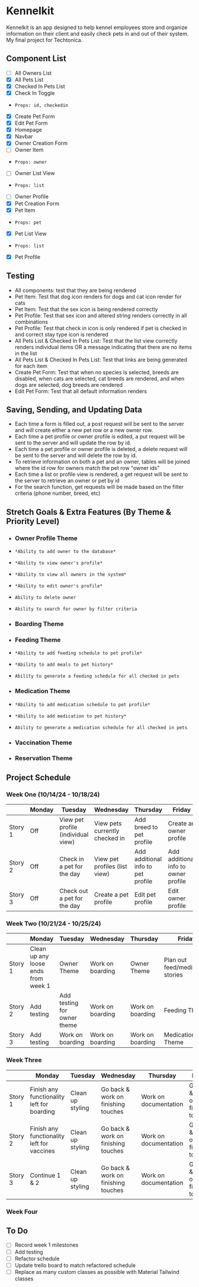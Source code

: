 # Kennelkit

Kennelkit is an app designed to help kennel employees store and organize information on their client and easily check pets in and out of their system. My final project for Techtonica.

## Component List

- [ ] All Owners List
- [x] All Pets List
- [x] Checked In Pets List
- [x] Check In Toggle
-     Props: id, checkedin
- [x] Create Pet Form
- [x] Edit Pet Form
- [x] Homepage
- [x] Navbar
- [x] Owner Creation Form
- [ ] Owner Item
-     Props: owner
- [ ] Owner List View
-     Props: list
- [ ] Owner Profile
- [x] Pet Creation Form
- [x] Pet Item
-     Props: pet
- [x] Pet List View
-     Props: list
- [x] Pet Profile

## Testing

- All components: test that they are being rendered
- Pet Item: Test that dog icon renders for dogs and cat icon render for cats
- Pet Item: Test that the sex icon is being rendered correctly
- Pet Profile: Test that sex icon and altered string renders correctly in all combinations
- Pet Profile: Test that check in icon is only rendered if pet is checked in and correct stay type icon is rendered
- All Pets List & Checked In Pets List: Test that the list view correctly renders individual items OR a message indicating that there are no items in the list
- All Pets List & Checked In Pets List: Test that links are being generated for each item
- Create Pet Form: Test that when no species is selected, breeds are disabled, when cats are selected, cat breeds are rendered, and when dogs are selected, dog breeds are rendered
- Edit Pet Form: Test that all default information renders

## Saving, Sending, and Updating Data

- Each time a form is filled out, a post request will be sent to the server and will create either a new pet row or a new owner row.
- Each time a pet profile or owner profile is edited, a put request will be sent to the server and will update the row by id.
- Each time a pet profile or owner profile is deleted, a delete request will be sent to the server and will delete the row by id.
- To retrieve information on both a pet and an owner, tables will be joined where the id row for owners match the pet row "owner ids"
- Each time a list or profile view is rendered, a get request will be sent to the server to retrieve an owner or pet by id
- For the search function, get requests will be made based on the filter criteria (phone number, breed, etc)

## Stretch Goals & Extra Features (By Theme & Priority Level)

- ### Owner Profile Theme
-     *Ability to add owner to the database*
-     *Ability to view owner's profile*
-     *Ability to view all owners in the system*
-     *Ability to edit owner's profile*
-     Ability to delete owner
-     Ability to search for owner by filter criteria
- ### Boarding Theme
- ### Feeding Theme
-     *Ability to add feeding schedule to pet profile*
-     *Ability to add meals to pet history*
-     Ability to generate a feeding schedule for all checked in pets
- ### Medication Theme
-     *Ability to add medication schedule to pet profile*
-     *Ability to add medication to pet history*
-     Ability to generate a medication schedule for all checked in pets
- ### Vaccination Theme
- ### Reservation Theme

## Project Schedule

### Week One (10/14/24 - 10/18/24)

|         | Monday | Tuesday                            | Wednesday                      | Thursday                           | Friday                               |
| ------- | ------ | ---------------------------------- | ------------------------------ | ---------------------------------- | ------------------------------------ |
| Story 1 | Off    | View pet profile (individual view) | View pets currently checked in | Add breed to pet profile           | Create an owner profile              |
| Story 2 | Off    | Check in a pet for the day         | View pet profiles (list view)  | Add additional info to pet profile | Add additional info to owner profile |
| Story 3 | Off    | Check out a pet for the day        | Create a pet profile           | Edit pet profile                   | Edit owner profile                   |

### Week Two (10/21/24 - 10/25/24)

|         | Monday                              | Tuesday                     | Wednesday        | Thursday         | Friday                           |
| ------- | ----------------------------------- | --------------------------- | ---------------- | ---------------- | -------------------------------- |
| Story 1 | Clean up any loose ends from week 1 | Owner Theme                 | Work on boarding | Owner Theme      | Plan out feed/medication stories |
| Story 2 | Add testing                         | Add testing for owner theme | Work on boarding | Work on boarding | Feeding Theme                    |
| Story 3 | Add testing                         | Work on boarding            | Work on boarding | Work on boarding | Medication Theme                 |

### Week Three

|         | Monday                                     | Tuesday          | Wednesday                           | Thursday              | Friday                              |
| ------- | ------------------------------------------ | ---------------- | ----------------------------------- | --------------------- | ----------------------------------- |
| Story 1 | Finish any functionality left for boarding | Clean up styling | Go back & work on finishing touches | Work on documentation | Go back & work on finishing touches |
| Story 2 | Finish any functionality left for vaccines | Clean up styling | Go back & work on finishing touches | Work on documentation | Go back & work on finishing touches |
| Story 3 | Continue 1 & 2                             | Clean up styling | Go back & work on finishing touches | Work on documentation | Go back & work on finishing touches |

### Week Four

## To Do

- [ ] Record week 1 milestones
- [ ] Add testing
- [ ] Refactor schedule
- [ ] Update trello board to match refactored schedule
- [ ] Replace as many custom classes as possible with Material Tailwind classes

